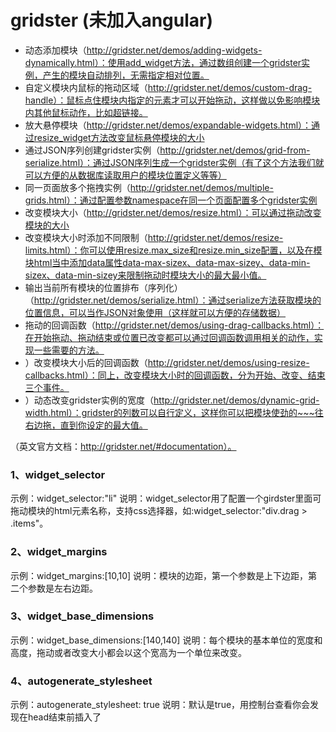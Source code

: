 
# gridster (未加入angular)

- 动态添加模块（http://gridster.net/demos/adding-widgets-dynamically.html）：使用add_widget方法，通过数组创建一个gridster实例，产生的模块自动排列，无需指定相对位置。
- 自定义模块内鼠标的拖动区域（http://gridster.net/demos/custom-drag-handle）：鼠标点住模块内指定的元素才可以开始拖动，这样做以免影响模块内其他鼠标动作，比如超链接。
- 放大悬停模块（http://gridster.net/demos/expandable-widgets.html）：通过resize_widget方法改变鼠标悬停模块的大小
- 通过JSON序列创建gridster实例（http://gridster.net/demos/grid-from-serialize.html）：通过JSON序列生成一个gridster实例（有了这个方法我们就可以方便的从数据库读取用户的模块位置定义等等）
- 同一页面放多个拖拽实例（http://gridster.net/demos/multiple-grids.html）：通过配置参数namespace在同一个页面配置多个gridster实例
- 改变模块大小（http://gridster.net/demos/resize.html）：可以通过拖动改变模块的大小
- 改变模块大小时添加不同限制（http://gridster.net/demos/resize-limits.html）：你可以使用resize.max_size和resize.min_size配置，以及在模块html当中添加data属性data-max-sizex、data-max-sizey、data-min-sizex、data-min-sizey来限制拖动时模块大小的最大最小值。
- 输出当前所有模块的位置排布（序列化）（http://gridster.net/demos/serialize.html）：通过serialize方法获取模块的位置信息，可以当作JSON对象使用（这样就可以方便的存储数据）
- 拖动的回调函数（http://gridster.net/demos/using-drag-callbacks.html）：在开始拖动、拖动结束或位置已改变都可以通过回调函数调用相关的动作，实现一些需要的方法。
- ）改变模块大小后的回调函数（http://gridster.net/demos/using-resize-callbacks.html）：同上，改变模块大小时的回调函数，分为开始、改变、结束三个事件。
- ）动态改变gridster实例的宽度（http://gridster.net/demos/dynamic-grid-width.html）：gridster的列数可以自行定义，这样你可以把模块使劲的~~~往右边拖，直到你设定的最大值。




（英文官方文档：http://gridster.net/#documentation）。


### 1、widget_selector
示例：widget_selector:"li"
说明：widget_selector用了配置一个girdster里面可拖动模块的html元素名称，支持css选择器，如:widget_selector:"div.drag > .items"。


### 2、widget_margins
示例：widget_margins:[10,10]
说明：模块的边距，第一个参数是上下边距，第二个参数是左右边距。


### 3、widget_base_dimensions
示例：widget_base_dimensions:[140,140]
说明：每个模块的基本单位的宽度和高度，拖动或者改变大小都会以这个宽高为一个单位来改变。


### 4、autogenerate_stylesheet
示例：autogenerate_stylesheet: true
说明：默认是true，用控制台查看你会发现在head结束前插入了<style>样式代码，大概是这样 [data-col="1"] { left: 10px; }，这些决定了拖动模块的相对位置，如果设置为false，你就要手动的定义这些模块的位置（top和left）


### 5、avoid_overlapped_widgets
示例：avoid_overlapped_widgets: true
说明：设置为true，不允许模块叠加，如果两个模块的位置一样（data-col和data-row来决定），程序会自动调整他们的位置，这样可以防止模块错乱。


### 6、serialize_params
示例：serialize_params: function($w, wgd) { return { col: wgd.col, row: wgd.row, size_x: wgd.size_x, size_y: wgd.size_y } }
说明：自定义配置序列化的格式，这个函数的返回值将作为返回数组的一个元素，每个模块生成一个元素。使用serialize()方法时才用到此配置，wgd的意思是widget data，gridster通过wgd可以直接取得诸如data-col等的配置，但是如果你想去的模块元素的id，，我们可以通过$w.attr("id")获取。


### 7、draggable.start
示例：draggable.start: function(event, ui){}
说明：拖动开始执行的函数


### 8、draggable.drag
示例：draggable:{drag: function(event, ui){}}
说明：拖动过程中鼠标移动时执行的函数


### 9、draggable.stop
示例：draggable:{stop: function(event, ui){}}
说明：拖动结束后执行的函数


### 10、resize.enabled
示例：resize:{enabled: false}
说明：默认false，设置为true时表示可以拖动模块的右下角改变模块大小


### 11、resize.axes
示例：resize:{axes: [‘both‘]}
说明：设置改变模块大小时，鼠标可以向X轴还是Y轴移动，意思就是说你可以设置改变模块大小的宽度还是高度，设置为x只能改变模块宽度，设置为y只能改变高度，设置为both高和宽都可以改变。


### 12、resize.handle_class
示例：resize:{handle_class: ‘gs-resize-handle‘}
说明：设置改变模块大小时，拖动按钮的classname，默认是gs-resize-handle


### 13、resize.handle_append_to
示例：resize:{handle_append_to: ‘‘}
说明：通过css选择器设置一个元素，这个元素将是拖动按钮的父元素，如果不设置，默认是这个模块（也就是widget_selector的值）


### 14、resize.max_size
示例：resize:{max_size: [Infinity, Infinity]}
说明：在改变模块大小的时候，为模块的最大宽高做限制


### 15、resize.start
示例：resize:{start: function(e, ui, $widget) {}}
说明：鼠标开始拖动大小的时候执行的函数


### 16、resize.resize
示例：resize:{resize: function(e, ui, $widget) {}}
说明：大小一旦改变执行的函数


### 17、resize.stop
示例：resize:{stop: function(e, ui, $widget) {}}
说明：停止改变大小（释放鼠标）执行的函数